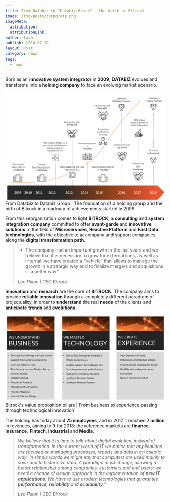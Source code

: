 ```yaml
---
title: From Databiz to "Databiz Group" - the birth of Bitrock
image: /img/posts/corporate.png
imageMeta:
  attribution:
  attributionLink:
author: luca
publish: 2018-07-10
layout: Post
category: news
tags:
  - news
---
```


Born as an **innovative system integrator** in **2009**, **DATABIZ** evolves and transforms into a **holding company** to face an evolving market scenario. 

<!-- more -->

![/img/posts/dbz-timeline.png](/img/posts/dbz-timeline.png)
From Databiz to Databiz Group | The foundation of a holding group and the birth of Bitrock in a roadmap of achievements started in 2009.

From this reorganization comes to light **BITROCK**, a **consulting** and **system integration company** committed to offer **avant-garde** and **innovative solutions** in the field of **Microservices**, **Reactive Platform** and **Fast Data technologies**, with the objective to accompany and support companies along the **digital transformation path**.

> * The company had an important growth in the last years and we believe that it is necessary to grow for external lines, as well as internal: we have created a "vehicle" that allows to manage the growth in a strategic way and to finalize mergers and acquisitions in a better way* 
>
> <cite>Leo Pillon | CEO Bitrock</cite>

**Innovation** and **research** are the core of **BITROCK**. The company aims to provide **reliable innovation** through a completely different paradigm of projectuality, in order to **understand** the real **needs** of the clients and **anticipate trends** and **evolutions**.

![/img/posts/pillars.png](/img/posts/pillars.png)
Bitrock's value proposition pillars | From business to experience passing through technological innovation

The holding has today about **75 employees**, and in 2017 it reached **7 million** in revenues, aiming to 9 for 2018: the reference markets are **finance**, **insurance**, **Fintech**, **Industrial** and **Media**.

> *We believe that it is time to talk about digital evolution, instead of transformation. In the current world of IT we notice that applications are focused on managing processes, reports and data in an aseptic way: in simple words we might say that computers are used mainly to save and to historicize data. A paradigm must change, allowing a better relationship among companies, customers and end users: we need a change of design approach in the implementation of **new IT applications**. We have to use modern technologies that guarantee **performance**, **reliability** and **scalability**."*
>
> <cite>Leo Pillon | CEO Bitrock</cite>